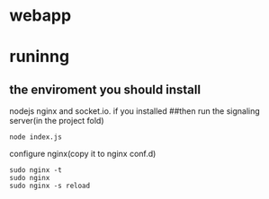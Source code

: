 # webapp

# runinng
## the enviroment you should install
nodejs nginx and socket.io. if you installed
##then
run the signaling server(in the project fold)
```
node index.js
```
configure nginx(copy it to nginx conf.d)
```
sudo nginx -t
sudo nginx
sudo nginx -s reload
```
